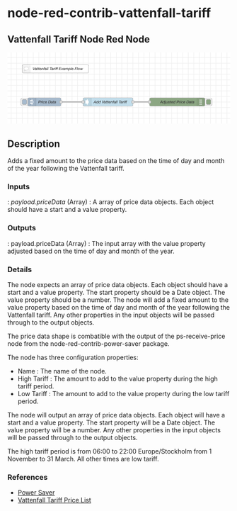 # node-red-contrib-vattenfall-tariff

## Vattenfall Tariff Node Red Node

![Alt text](example-flow.png "Example flow")

## Description

Adds a fixed amount to the price data based on the time of day and month of the year following the Vattenfall tariff.

### Inputs

: _payload.priceData_ (Array) : A array of price data objects. Each object should have a start and a value property.

### Outputs

: payload.priceData (Array) : The input array with the value property adjusted based on the time of day and month of the year.

### Details
The node expects an array of price data objects. Each object should have a start and a value property. The start property should 
be a Date object. The value property should be a number. The node will add a fixed amount to the value property based on the time 
of day and month of the year following the Vattenfall tariff. Any other properties in the input objects will be passed through to 
the output objects.

The price data shape is combatible with the output of the ps-receive-price node from the node-red-contrib-power-saver package.

The node has three configuration properties:

* Name : The name of the node.
* High Tariff : The amount to add to the value property during the high tariff period.
* Low Tariff : The amount to add to the value property during the low tariff period.

The node will output an array of price data objects. Each object will have a start and a value property. The start property will
be a Date object. The value property will be a number. Any other properties in the input objects will be passed through to the
output objects.

The high tariff period is from 06:00 to 22:00 Europe/Stockholm from 1 November to 31 March. All other times are low tariff.

### References

 - [Power Saver](https://powersaver.no/)
 - [Vattenfall Tariff Price List](https://www.vattenfalleldistribution.se/kund-i-elnatet/elnatspriser/elnatspriser-och-avtalsvillkor/)
